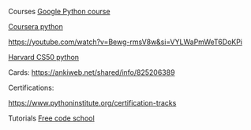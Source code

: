 

Courses
[Google Python course](https://developers.google.com/edu/python)

[Coursera python](https://www.coursera.org/courses?query=python)


https://youtube.com/watch?v=Bewg-rmsV8w&si=VYLWaPmWeT6DoKPi
	

[Harvard CS50 python](https://youtube.com/watch?v=nLRL_NcnK-4&si=yMeb4tacLS7KiwIl)


Cards:
https://ankiweb.net/shared/info/825206389



Certifications:

https://www.pythoninstitute.org/certification-tracks

Tutorials
[Free code school](https://youtube.com/playlist?list=PLWKjhJtqVAbnqBxcdjVGgT3uVR10bzTEB&si=ljPxpaYq6NXG2azy)
